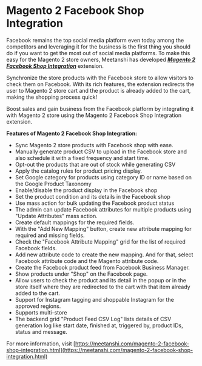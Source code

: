 # Magento 2 Facebook Shop Integration

Facebook remains the top social media platform even today among the competitors and leveraging it for the business is the first thing you should do if you want to get the most out of social media platforms. To make this easy for the Magento 2 store owners, Meetanshi has developed [***Magento 2 Facebook Shop Integration***](https://meetanshi.com/magento-2-facebook-shop-integration.html) extension.

Synchronize the store products with the Facebook store to allow visitors to check them on Facebook. With its rich features, the extension redirects the user to Magento 2 store cart and the product is already added to the cart, making the shopping process quick!

Boost sales and gain business from the Facebook platform by integrating it with Magento 2 store using the Magento 2 Facebook Shop Integration extension.

**Features of Magento 2 Facebook Shop Integration:**

* Sync Magento 2 store products with Facebook shop with ease.
* Manually generate product CSV to upload in the Facebook store and also schedule it with a fixed frequency and start time.
* Opt-out the products that are out of stock while generating CSV
* Apply the catalog rules for product pricing display.
* Set Google category for products using category ID or name based on the Google Product Taxonomy
* Enable/disable the product display in the Facebook shop
* Set the product condition and its details in the Facebook shop
* Use mass action for bulk updating the Facebook product status
* The admin can update Facebook attributes for multiple products using "Update Attributes" mass action.
* Create default mappings for the required fields.
* With the "Add New Mapping" button, create new attribute mapping for required and missing fields.
* Check the "Facebook Attribute Mapping" grid for the list of required Facebook fields.
* Add new attribute code to create the new mapping. And for that, select Facebook attribute code and the Magento attribute code.
* Create the Facebook product feed from Facebook Business Manager.
* Show products under "Shop" on the Facebook page.
* Allow users to check the product and its detail in the popup or in the store itself where they are redirected to the cart with that item already added to the cart.
* Support for Instagram tagging and shoppable Instagram for the approved regions.
* Supports multi-store
* The backend grid "Product Feed CSV Log" lists details of CSV generation log like start date, finished at, triggered by, product IDs, status and message.

For more information, visit [https://meetanshi.com/magento-2-facebook-shop-integration.html](https://meetanshi.com/magento-2-facebook-shop-integration.html)
